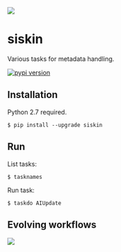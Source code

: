 ![](http://i.imgur.com/PNq6dWf.gif)

siskin
======

Various tasks for metadata handling.

[![pypi version](http://img.shields.io/pypi/v/siskin.svg?style=flat)](https://pypi.python.org/pypi/siskin)

Installation
------------

Python 2.7 required.

    $ pip install --upgrade siskin

Run
---

List tasks:

    $ tasknames

Run task:

    $ taskdo AIUpdate

Evolving workflows
------------------

![](http://i.imgur.com/8bFvSvN.gif)
